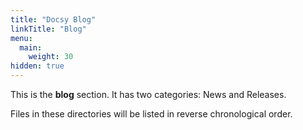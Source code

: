 ```yaml
---
title: "Docsy Blog"
linkTitle: "Blog"
menu:
  main:
    weight: 30
hidden: true
---
```



This is the **blog** section. It has two categories: News and Releases.

Files in these directories will be listed in reverse chronological order.

